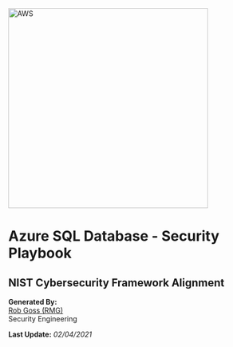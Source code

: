 <img src="https://upload.wikimedia.org/wikipedia/commons/a/a8/Microsoft_Azure_Logo.svg" alt="AWS" width="400"/>

# Azure SQL Database - Security Playbook <!-- omit in toc -->

## NIST Cybersecurity Framework Alignment <!-- omit in toc -->

**Generated By:**  
[Rob Goss (RMG)](https://cgweb3/profile/RMG)
<br>
Security Engineering

**Last Update:** *02/04/2021*
